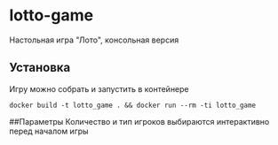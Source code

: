 # lotto-game
Настольная игра "Лото", консольная версия

## Установка
Игру можно собрать и запустить в контейнере
```shell script
docker build -t lotto_game . && docker run --rm -ti lotto_game 
```

##Параметры
Количество и тип игроков выбираются интерактивно перед началом игры
